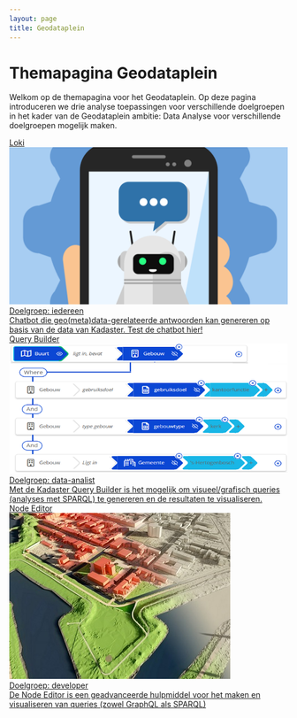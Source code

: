 ```yaml
---
layout: page
title: Geodataplein
---
```


# Themapagina Geodataplein

Welkom op de themapagina voor het Geodataplein. Op deze pagina introduceren we drie analyse toepassingen voor verschillende doelgroepen in het kader van de Geodataplein ambitie: Data Analyse voor verschillende doelgroepen mogelijk maken.

<div class="cards-wrapper">
  <a href="/innovatie/lokiv3/loki_v3">
    <div class="card">
      <div class="card-type">Loki</div>
      <img class="card-image" src="/innovatie/lokiv3/loki_v3.jpg">
      <div class="card-title">Doelgroep: iedereen</div>
      <div class="card-description">Chatbot die geo(meta)data-gerelateerde antwoorden kan genereren op basis van de data van Kadaster. Test de chatbot hier!</div>
    </div>
  </a>
  <a href="/innovatie/querybuilder/demonstrator/imxgeo/v3">
    <div class="card">
      <div class="card-type">Query Builder</div>
      <img class="card-image" src="/innovatie/querybuilder/query_builder.png">
      <div class="card-title">Doelgroep: data-analist</div>
      <div class="card-description">Met de Kadaster Query Builder is het mogelijk om visueel/grafisch queries (analyses met SPARQL) te genereren en de resultaten te visualiseren.</div>
    </div>
  </a>
    <a href="/demonstrators/overheiddatadirect">
    <div class="card">
      <div class="card-type">Node Editor</div>
      <img class="card-image" src="/innovatie/overheiddatadirect/overheid_data_direct.jpg">
      <div class="card-title">Doelgroep: developer</div>
      <div class="card-description">De Node Editor is een geadvanceerde hulpmiddel voor het maken en visualiseren van queries (zowel GraphQL als SPARQL)</div>
    </div>
  </a>
</div>
